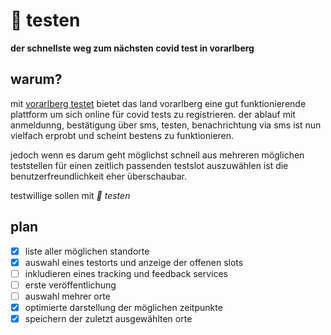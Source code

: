# 🧪 testen
**der schnellste weg zum nächsten covid test in vorarlberg**


## warum?

mit [vorarlberg testet](https://vorarlbergtestet.lwz-vorarlberg.at) bietet
das land vorarlberg eine gut funktionierende plattform um sich online 
für covid tests zu registrieren. der ablauf mit anmeldunng, bestätigung 
über sms, testen, benachrichtung via sms ist nun vielfach erprobt und scheint
bestens zu funktionieren.

jedoch wenn es darum geht möglichst schnell aus mehreren möglichen teststellen
für einen zeitlich passenden testslot auszuwählen ist die benutzerfreundlichkeit
eher überschaubar.

testwillige sollen mit *🧪 testen*

## plan

* [x] liste aller möglichen standorte
* [x] auswahl eines testorts und anzeige der offenen slots
* [ ] inkludieren eines tracking und feedback services
* [ ] erste veröffentlichung
* [ ] auswahl mehrer orte
* [x] optimierte darstellung der möglichen zeitpunkte
* [x] speichern der zuletzt ausgewählten orte